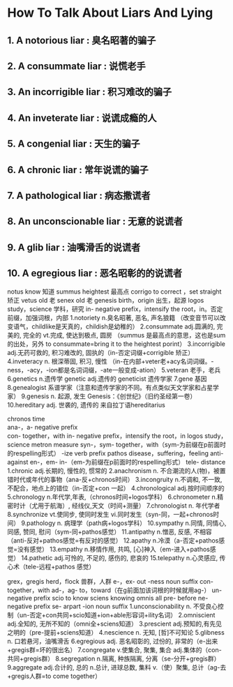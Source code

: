 # How To Talk About Liars And Lying

## 1. A notorious liar                 :     臭名昭著的骗子

## 2. A consummate liar                :     说慌老手

## 3. An incorrigible liar             :     积习难改的骗子

## 4. An inveterate liar               :     说谎成瘾的人

## 5. A congenial liar                 :     天生的骗子

## 6. A chronic liar                   :     常年说谎的骗子

## 7. A pathological liar              :     病态撒谎者

## 8. An unconscionable liar           :     无意的说谎者

## 9. A glib liar                      :     油嘴滑舌的说谎者

## 10. A egregious liar                :     恶名昭彰的的说谎者


notus              know         知道
summus          heightest  最高点
corrigo            to correct ，set straight   矫正
vetus               old                     老
senex              old                     老
genesis           birth，origin       出生，起源
logos               study，science  学科，研究
in-                   negative prefix，intensify the root，in。否定前缀，加强词根，内部
1.notoriety         n.臭名昭著, 恶名, 声名狼籍
（改变音节可以改变语气，childlike是天真的，childish是幼稚的）
2.consummate  adj.圆满的, 完美的, 完全的 vt.完成, 使达到极点, 圆房
（summus 是最高点的意思，这也是sum的出处，另外 to consummate=bring it to the heightest porint）
3.incorrigible adj.无药可救的, 积习难改的, 固执的（in-否定词缀+corrigible 矫正）
4.inveteracy n. 根深蒂固, 积习, 慢性 （in-在内部+veter老+acy名词词缀。-ness，-acy，-ion都是名词词缀，-ate一般变成-ation）
5.veteran 老手，老兵
6.genetics n.遗传学 genetic adj.遗传的 geneticist 遗传学家
7.gene 基因
8.genealogist  系谱学家（注意和遗传学家的不同。有点类似天文学家和占星学家）
9.genesis  n. 起源, 发生 Genesis：《创世纪》（旧约圣经第一卷）
10.hereditary adj. 世袭的, 遗传的 来自拉丁语hereditarius 


chronos              time                               
ana-，a-             negative prefix                   
con-                    together，with
in-                       negative prefix，intensify the root，in
logos                   study，science
metron                measure
syn-，sym-         together，with（sym-为前缀在p前面时的respelling形式）
-ize                     verb prefix
pathos                disease，suffering，feeling
anti-                    against
en-，em-            in-（em-为前缀在p前面时的respelling形式）
tele-                    distance
1.chronic            adj.长期的, 慢性的, 惯常的
2.anachronism   n. 不合潮流的人(物)，被置错时代或年代的事物（ana-反+chronos时间）
3.incongruity     n.不调和, 不一致, 不配合，地点上的错位（in-否定+con 一起）
4.chronological adj.按时间顺序的
5.chronology    n.年代学,年表,（chronos时间+logos学科）
6.chronometer n.精密时计（尤用于航海）, 经线仪,天文（时间+测量）
7.chronologist  n. 年代学者
8.synchronize  vt.使同步, 使同时发生 vi.同时发生（syn-同，一起+chronos时间）
9.pathology      n. 病理学（path病+logos学科）
10.sympathy    n.同情, 同情心, 同感, 赞同, 慰问（sym-同+pathos感觉）
11.antipathy    n.憎恶, 反感, 不相容（anti-反对+pathos感觉=有反对的感觉）
12.apathy        n.冷漠（a-否定+pathos感觉=没有感觉）
13.empathy     n.移情作用, 共鸣, [心]神入（em-进入+pathos感觉）
14.pathetic      adj.可怜的, 不足的, 感伤的, 悲哀的
15.telepathy    n.心灵感应, 传心术（tele-远程+pathos 感觉）


grex，gregis                herd，flock       兽群，人群
e-，ex-                         out
-ness                           noun suffix
con-                             together，with
ad-，ag-                      to，toward（在g前面加该词根的时候就用ag-）
un-                               negative prefix
scio                              to know
sciens                          knowing
omnis                           all
pre-                              before
ne-                               negative prefix
se-                               arpart
-ion                              noun suffix
1.unconscionability    n. 不受良心控制（un-否定+con共同+scio知道+ion+able形容词+ility名词）
2.omniscient              adj.全知的, 无所不知的（omni全+sciens知道）
3.prescient                adj.预知的,有先见之明的（pre-提前+sciens知道）
4.nescience               n. 无知, [哲]不可知论
5.glibness                  n. 口若悬河，油嘴滑舌
6.egregious               adj. 恶名昭彰的, 过份的, 非常的（e-出来+gregis群=坏的很出名）
7.congregate             v.使集合, 聚集, 集合 adj.集体的（con-共同+gregis群）
8.segregation            n.隔离, 种族隔离, 分离（se-分开+gregis群）
9.aggregate              adj.合计的, 总的 n.总计, 进球总数, 集料 v.（使）聚集, 总计（ag-去+gregis人群=to come together）
